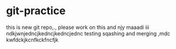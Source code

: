# git-practice
this is new git repo,., please work on this and njy maaadi iii
ndkjwnjedncjkedncjkedncjednc
testing sqashing and merging
,mdc kwfdckjkcnfkckfncfjk

